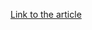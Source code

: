 [Link to the article](https://www.huntress.com/blog/macs-need-security-too-announcing-huntress-managed-edr-for-macos)
